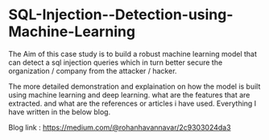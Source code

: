 # SQL-Injection--Detection-using-Machine-Learning

The Aim of this case study is to build a robust machine learning model that can detect a sql injection queries which in turn better secure the organization / company from the attacker / hacker.

The more detailed demonstration and explaination on how the model is built using machine learning and deep learning. what are the features that are extracted. and what are the references or articles i have used. Everything I have written in the below blog.

Blog link : https://medium.com/@rohanhavannavar/2c9303024da3

